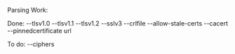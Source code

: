 Parsing Work:

Done:
--tlsv1.0
--tlsv1.1
--tlsv1.2
--sslv3
--crlfile
--allow-stale-certs
--cacert
--pinnedcertificate
url

To do:
--ciphers
